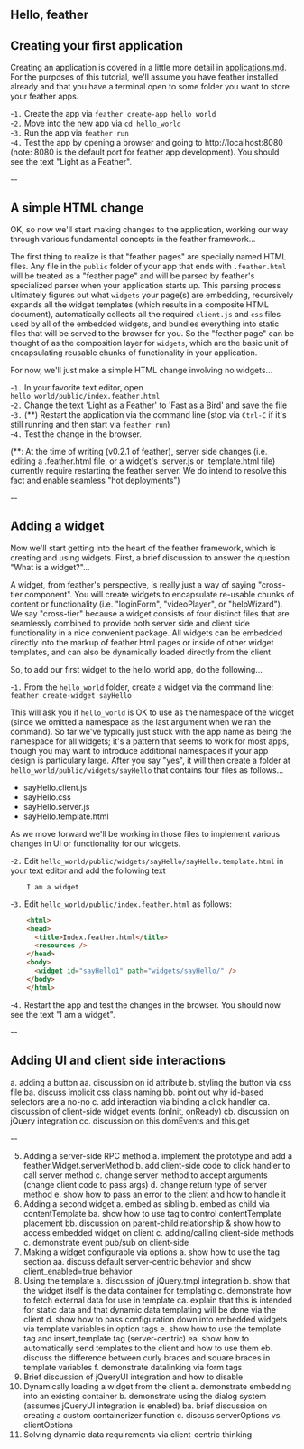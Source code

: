 Hello, feather
--

## Creating your first application
  
  Creating an application is covered in a little more detail in [applications.md](applications.md). For the purposes of this tutorial, we'll assume you have feather installed already and that you have a terminal open to some folder you want to store your feather apps.

  -`1.` Create the app via `feather create-app hello_world`  
  -`2.` Move into the new app via `cd hello_world`  
  -`3.` Run the app via `feather run`  
  -`4.` Test the app by opening a browser and going to http://localhost:8080 (note: 8080 is the default port for feather app development). You should see the text "Light as a Feather".

--

## A simple HTML change

  OK, so now we'll start making changes to the application, working our way through various fundamental concepts in the feather framework...

  The first thing to realize is that "feather pages" are specially named HTML files. Any file in the `public` folder of your app that ends with `.feather.html` will be treated as a "feather page" and will be parsed by feather's specialized parser when your application starts up. This parsing process ultimately figures out what `widgets` your page(s) are embedding, recursively expands all the widget templates (which results in a composite HTML document), automatically collects all the required `client.js` and `css` files used by all of the embedded widgets, and bundles everything into static files that will be served to the browser for you. So the "feather page" can be thought of as the composition layer for `widgets`, which are the basic unit of encapsulating reusable chunks of functionality in your application.

  For now, we'll just make a simple HTML change involving no widgets...

  -`1.` In your favorite text editor, open `hello_world/public/index.feather.html`  
  -`2.` Change the text 'Light as a Feather' to 'Fast as a Bird' and save the file  
  -`3.` (**) Restart the application via the command line (stop via `Ctrl-C` if it's still running and then start via `feather run`)  
  -`4.` Test the change in the browser.

  (**: At the time of writing (v0.2.1 of feather), server side changes (i.e. editing a .feather.html file, or a widget's .server.js or .template.html file) currently require restarting the feather server. We do intend to resolve this fact and enable seamless "hot deployments")

--

## Adding a widget
  
  Now we'll start getting into the heart of the feather framework, which is creating and using widgets. First, a brief discussion to answer the question "What is a widget?"...

  A widget, from feather's perspective, is really just a way of saying "cross-tier component". You will create widgets to encapsulate re-usable chunks of content or functionality (i.e. "loginForm", "videoPlayer", or "helpWizard"). We say "cross-tier" because a widget consists of four distinct files that are seamlessly combined to provide both server side and client side functionality in a nice convenient package. All widgets can be embedded directly into the markup of feather.html pages or inside of other widget templates, and can also be dynamically loaded directly from the client.

  So, to add our first widget to the hello_world app, do the following...

  -`1.` From the `hello_world` folder, create a widget via the command line: `feather create-widget sayHello`

  This will ask you if `hello_world` is OK to use as the namespace of the widget (since we omitted a namespace as the last argument when we ran the command). So far we've typically just stuck with the app name as being the namespace for all widgets; it's a pattern that seems to work for most apps, though you may want to introduce additional namespaces if your app design is particulary large. After you say "yes", it will then create a folder at `hello_world/public/widgets/sayHello` that contains four files as follows...

  * sayHello.client.js
  * sayHello.css
  * sayHello.server.js
  * sayHello.template.html

  As we move forward we'll be working in those files to implement various changes in UI or functionality for our widgets.

  -`2.` Edit `hello_world/public/widgets/sayHello/sayHello.template.html` in your text editor and add the following text

```
    I am a widget
```

  -`3.` Edit `hello_world/public/index.feather.html` as follows:

```html
    <html>
    <head>
      <title>Index.feather.html</title>
      <resources />
    </head>
    <body>
      <widget id="sayHello1" path="widgets/sayHello/" />
    </body>
    </html>
```

  -`4.` Restart the app and test the changes in the browser. You should now see the text "I am a widget".

--

## Adding UI and client side interactions
  
  

  a. adding a button
    aa. discussion on id attribute
  b. styling the button via css file
    ba. discuss implicit css class naming 
    bb. point out why id-based selectors are a no-no
  c. add interaction via binding a click handler
    ca. discussion of client-side widget events (onInit, onReady)
    cb. discussion on jQuery integration
    cc. discussion on this.domEvents and this.get

--

5. Adding a server-side RPC method
  a. implement the prototype and add a feather.Widget.serverMethod
  b. add client-side code to click handler to call server method
  c. change server method to accept arguments (change client code to pass args)
  d. change return type of server method
  e. show how to pass an error to the client and how to handle it
6. Adding a second widget
  a. embed as sibling
  b. embed as child via contentTemplate
    ba. show how to use <content/> tag to control contentTemplate placement
    bb. discussion on parent-child relationship & show how to access embedded widget on client
  c. adding/calling client-side methods
  c. demonstrate event pub/sub on client-side
7. Making a widget configurable via options
  a. show how to use the <options> tag section
    aa. discuss default server-centric behavior and show client_enabled=true behavior
8. Using the template
  a. discussion of jQuery.tmpl integration
  b. show that the widget itself is the data container for templating
  c. demonstrate how to fetch external data for use in template
    ca. explain that this is intended for static data and that dynamic data templating will be done via the client
  d. show how to pass configuration down into embedded widgets via template variables in option tags
  e. show how to use the template tag and insert_template tag (server-centric)
    ea. show how to automatically send templates to the client and how to use them
    eb. discuss the difference between curly braces and square braces in template variables
  f. demonstrate datalinking via form tags
9. Brief discussion of jQueryUI integration and how to disable
10. Dynamically loading a widget from the client
  a. demonstrate embedding into an existing container
  b. demonstrate using the dialog system (assumes jQueryUI integration is enabled)
    ba. brief discussion on creating a custom containerizer function
  c. discuss serverOptions vs. clientOptions
11. Solving dynamic data requirements via client-centric thinking